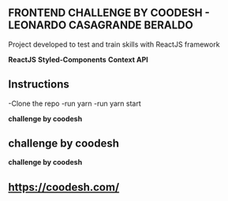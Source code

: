## FRONTEND CHALLENGE BY COODESH - LEONARDO CASAGRANDE BERALDO

Project developed to test and train skills with ReactJS framework

**ReactJS**
**Styled-Components**
**Context API**

## Instructions

-Clone the repo
-run yarn
-run yarn start

**challenge by coodesh**

## challenge by coodesh

**challenge by coodesh**

## https://coodesh.com/
